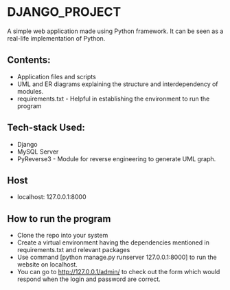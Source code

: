 # DJANGO_PROJECT
A simple web application made using Python framework. It can be seen as a real-life implementation of Python.

## Contents:
* Application files and scripts
* UML and ER diagrams explaining the structure and interdependency of modules.
* requirements.txt - Helpful in establishing the environment to run the program

## Tech-stack Used:
* Django
* MySQL Server
* PyReverse3 - Module for reverse engineering to generate UML graph.

## Host
* localhost: 127.0.0.1:8000

## How to run the program
* Clone the repo into your system
* Create a virtual environment having the dependencies mentioned in requirements.txt and relevant packages
* Use command [python manage.py runserver 127.0.0.1:8000] to run the website on localhost.
* You can go to http://127.0.0.1/admin/ to check out the form which would respond when the login and password are correct.
